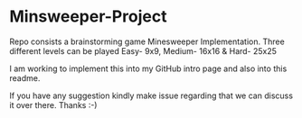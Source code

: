 # Minsweeper-Project

Repo consists a brainstorming game Minesweeper Implementation. Three different levels can be played Easy- 9x9, Medium- 16x16 & Hard- 25x25

I am working to implement this into my GitHub intro page and also into this readme.

If you have any suggestion kindly make issue regarding that we can discuss it over there. Thanks :-)
